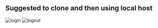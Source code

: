 ## Suggested to clone and then using local host

![login](https://github.com/user-attachments/assets/5b7ed12e-11fe-49a4-b25f-ef130e05897b)
![logout](https://github.com/user-attachments/assets/57d222c5-dbb9-49cf-a2c7-3757bace8e92)
